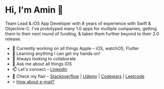 # Hi, I'm Amin 👋

Team Lead & iOS App Developer with 8 years of experience with Swift & Objective-C.
I've prototyped many 1.0 apps for multiple companies, getting them to their next round of funding, & taken them further beyond to their 2.0 release. 

- 🔭 Currently working on all things Apple – iOS, watchOS, Flutter
- 🌱 Learning anything I can get my hands on!
- 👯 Always looking to collaborate
- 💬 Ask me about all things iOS
- 📫 Let's connect – [LinkedIn](https://www.linkedin.com/in/aminsiddiqui)
- 🧐 Check my flair – [Stackoverflow](https://stackoverflow.com/users/2857130/staticvoidman) | [Udemy](https://www.udemy.com/user/amin-siddiqui) | [Codewars](https://www.codewars.com/users/staticVoidMan) | [Leetcode](https://leetcode.com/aminSiddiqui)
- ⚡ [How about e-mail?](mailto:amin.siddiqui.work@gmail.com)
